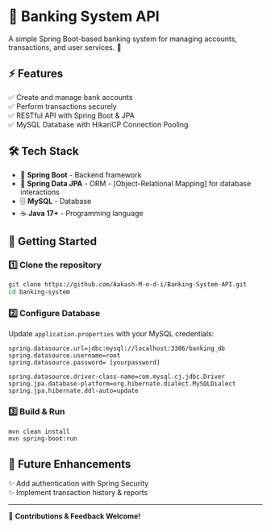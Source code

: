 # 🏦 Banking System API

A simple Spring Boot-based banking system for managing accounts, transactions, and user services. 🚀

## ⚡ Features
✅ Create and manage bank accounts  
✅ Perform transactions securely  
✅ RESTful API with Spring Boot & JPA  
✅ MySQL Database with HikariCP Connection Pooling

## 🛠 Tech Stack
- 🌱 **Spring Boot** - Backend framework
- 🔄 **Spring Data JPA** - ORM - [Object-Relational Mapping] for database interactions
- 🗄 **MySQL** - Database
- ☕ **Java 17+** - Programming language

## 🚀 Getting Started

### 1️⃣ Clone the repository
```bash
git clone https://github.com/Aakash-M-o-d-i/Banking-System-API.git
cd banking-system
```

### 2️⃣ Configure Database
Update `application.properties` with your MySQL credentials:
```properties
spring.datasource.url=jdbc:mysql://localhost:3306/banking_db
spring.datasource.username=root
spring.datasource.password= [yourpassword]

spring.datasource.driver-class-name=com.mysql.cj.jdbc.Driver
spring.jpa.database-platform=org.hibernate.dialect.MySQLDialect
spring.jpa.hibernate.ddl-auto=update
```

### 3️⃣ Build & Run
```bash
mvn clean install
mvn spring-boot:run
```
## 📌 Future Enhancements
✨ Add authentication with Spring Security  
✨ Implement transaction history & reports

---

💙 **Contributions & Feedback Welcome!**  
